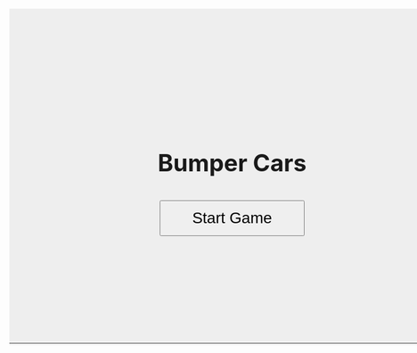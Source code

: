 <html lang="en">
<head>
  <meta charset="UTF-8">
  <title>Bumper Cars Game</title>
  <style>
    canvas {
      border: 1px solid #333;
      background: #b7b7b7ff;
      display: block;
      margin: 20px auto;
    }
  </style>
</head>
<body>
    <div style="position:relative; width:800px; height:600px; margin:0 auto;">
        <canvas id="gameCanvas" width="800" height="600"></canvas>
        <!-- Main Menu -->
        <div id="mainMenu" style="position:absolute;top:0;left:0;width:800px;height:600px;background:#eee;display:flex;flex-direction:column;align-items:center;justify-content:center;z-index:10;">
            <h1 style="font-size:3em;margin-bottom:1em;">Bumper Cars</h1>
            <button id="startBtn" style="font-size:2em;padding:0.5em 2em;">Start Game</button>
        </div>
        <!-- Death Screen -->
        <div id="deathScreen" style="position:absolute;top:0;left:0;width:801px;height:601px;background:rgba(0,0,0,0.8);color:white;display:none;flex-direction:column;align-items:center;justify-content:center;z-index:20;">
            <h1 style="font-size:3em;margin-bottom:1em;">You Died</h1>
            <button id="restartBtn" style="font-size:2em;padding:0.5em 2em;">Restart</button>
        </div>
        <!-- Upgrades Menu -->
        <div id="upgradeMenu" style="position:absolute;top:0;left:0;width:800px;height:600px;background:#ddd;display:none;flex-direction:column;align-items:center;justify-content:center;z-index:15;">
            <h1 style="font-size:2.5em;margin-bottom:1em;">Upgrades</h1>
            <button id="upgradeHealth" style="font-size:1.5em;padding:0.5em 2em;margin:0.5em;">Increase Health (5 coins)</button>
            <button id="upgradeSpeed" style="font-size:1.5em;padding:0.5em 2em;margin:0.5em;">Increase Speed (5 coins)</button>
            <button id="closeUpgrades" style="font-size:1.5em;padding:0.5em 2em;margin-top:1em;">Back to Game</button>
        </div>
    </div>

  <script type="module">
    import { player, pointAt, move } from './move.js';
    import { camera, updateCamera, setCameraTarget } from './camera.js';
    import { tiles, addTile } from './tile.js';
    import { checkOnscreen } from './screen.js';
    import { distance, updCollide } from './collide.js';
    import { enemy, enemies, addEnemy, updEnemies,  } from './enemy.js';
    import { bullets, updBullets, shootBullet } from './bullet.js';

    const canvas = document.getElementById('gameCanvas');
    const ctx = canvas.getContext('2d');
    const mainMenu = document.getElementById('mainMenu');
    const startBtn = document.getElementById('startBtn');
    const deathScreen = document.getElementById('deathScreen');
    const restartBtn = document.getElementById('restartBtn');
    const upgradeMenu = document.getElementById('upgradeMenu');
    const upgradeHealthBtn = document.getElementById('upgradeHealth');
    const upgradeSpeedBtn = document.getElementById('upgradeSpeed');
    const closeUpgradesBtn = document.getElementById('closeUpgrades');

    let gameStarted = false;
    let gameOver = false;
    let paused = false; // NEW: pause state

    startBtn.addEventListener('click', () => {
      mainMenu.style.display = 'none';
      gameStarted = true;
      update();
      spawnTiles(3);
    });

    restartBtn.addEventListener('click', () => {
      deathScreen.style.display = 'none';
      resetGame();
      update();
      spawnTiles(3);
    });

    // --- Upgrades buttons ---
    upgradeHealthBtn.addEventListener('click', () => {
        if (player.coins >= 5) {
            player.coins -= 5;
            player.health += 20;
        }
    });
    upgradeSpeedBtn.addEventListener('click', () => {
        if (player.coins >= 5) {
            player.coins -= 5;
            player.speed += 0.2;
        }
    });
    closeUpgradesBtn.addEventListener('click', () => {
        upgradeMenu.style.display = 'none';
        paused = false;
        update();
    });

    function resetGame() {
      player.x = 0;
      player.y = 0;
      player.xv = 0;
      player.yv = 0;
      player.health = 100;
      player.coins = 0;
      gameOver = false;
      enemies.length = 0;
      playTime = 0;
    }

    const keys = {};
    function keysDetection() {
    if (keys["w"] || keys["ArrowUp"]) player.yv -= player.speed;
    if (keys["s"] || keys["ArrowDown"]) player.yv += player.speed;
    if (keys["a"] || keys["ArrowLeft"]) player.xv -= player.speed;
    if (keys["d"] || keys["ArrowRight"]) player.xv += player.speed;
    };
    function drawText() {
        ctx.font = '24px Arial';
        ctx.fillStyle = 'black';
        ctx.fillText('Health: ' + player.health, 20, 40);
        ctx.fillText('Coins: ' + player.coins, 20, 68);
        ctx.fillText('[U] Upgrades', 20, 96);
    };

    function drawTiles(width,height) {
        for (let i = 0; i < tiles.length; i++) {
            const t = tiles[i];
            if (t.life === 0) {
                t.life += 0.1;
                if (t.life >= 100) {
                    tiles.splice(i,1);
                    i--;
                    continue;
                }
            }
            if (checkOnscreen(t.x, t.y, width, height)) {
                if (t.type === 1) {
                    if (updCollide(player,t,20)) {
                        pointAt(t.x,t.y);
                        move(distance(0,0,player.xv,player.yv));
                    }
                    ctx.fillStyle = 'black';
                    ctx.fillRect((t.x-camera.x) + (canvas.width/2)-10, (t.y-camera.y) + (canvas.height/2)-10, 20, 20);
                } else if (t.type === 2) {
                    addEnemy(t.x, t.y);
                    tiles.splice(i,1);
                    i--;
                } else if (t.type === 3) {
                    if (updCollide(player,t,20)) {
                        player.coins += 1;
                        tiles.splice(i,1);
                        i--;
                    }
                    ctx.fillStyle = 'yellow';
                    ctx.fillRect((t.x-camera.x) + (canvas.width/2)-5, (t.y-camera.y) + (canvas.height/2)-5, 10, 10);
                }
            }
        }
    };

    function wait(seconds) {
        return new Promise(resolve => setTimeout(resolve, seconds * 1000));
    };
    async function spawnTiles(waitTime) {
        while(true) {
            await wait(waitTime-(playTime/1000));
            let rand = (Math.random()*2)-1;
            const temp = {
                x: Math.floor(rand*(canvas.width/2-20)+camera.x),
                y: Math.floor(rand*(canvas.height/2-20)+camera.y),
            };
            const t = Math.floor(Math.random() * 3) + 1;
            addTile(temp.x,temp.y,Math.floor(t));
        }
    };

    function border(width,height) {
        if (Math.abs(player.x) >= width) {
            player.xv *= -1;
            player.x = player.x > 0 ? width : -width;
        }
        if (Math.abs(player.y) >= height) {
            player.yv *= -1;
            player.y = player.y > 0 ? height : -height;
        }
        ctx.strokeStyle = "black";
        ctx.lineWidth = 4;
        ctx.strokeRect(6-camera.x, 6-camera.y, canvas.width-14, canvas.height-14);
    };

    var playTime = 0;
    function update() {
        if (gameOver || paused) return; // pause check
        ctx.clearRect(0,0,canvas.width,canvas.height);
        setCameraTarget(player);
        updateCamera();
        playTime += 0.1;
        drawTiles(canvas.width, canvas.height);
        updEnemies(ctx, canvas, player);
        updBullets(ctx, canvas);
        keysDetection();
        player.xv *= 0.9;
        player.yv *= 0.9;
        player.x += player.xv;
        player.y += player.yv;
        border(canvas.width/2 - 20, canvas.height/2 - 20);
        if (player.health <= 0) {
            player.health = 0;
            gameOver = true;
            deathScreen.style.display = 'flex';
            return;
        }
        ctx.fillStyle = 'blue';
        ctx.fillRect((player.x-camera.x)+(canvas.width/2)-12.5,(player.y-camera.y)+(canvas.height/2)-12.5,25,25);
        drawText();
        requestAnimationFrame(update);
    };

    document.addEventListener('keydown', (e) => {
        if (["ArrowUp", "ArrowDown", "ArrowLeft", "ArrowRight"].includes(e.key)) {
            e.preventDefault();
        }
        keys[e.key.toLowerCase()] = true;
        if (e.key.toLowerCase() === 'u' && gameStarted && !gameOver) {
            paused = true;
            upgradeMenu.style.display = 'flex';
        }
    });
    document.addEventListener('keyup', (e) => {
        keys[e.key.toLowerCase()] = false;
    });
    canvas.addEventListener("click", (e) => {
        const rect = canvas.getBoundingClientRect();

        const mouseX = e.clientX - rect.left;
        const mouseY = e.clientY - rect.top;

        // Convert to world position (taking camera offset into account)
        const worldX = (mouseX - canvas.width/2) + camera.x;
        const worldY = (mouseY - canvas.height/2) + camera.y;

        if (player.ammo <= 0) return;
        shootBullet(worldX, worldY);
    });
  </script>
</body>
</html>
